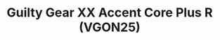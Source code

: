---
title: "Guilty Gear XX Accent Core Plus R (VGON25)"
permalink: /events/vgon25/ggacpr
game: "GGACPR"
game_name: "Guilty Gear XX Accent Core Plus R"
event: "Vortex Gallery Online 2025"
layout: vgon25/game
---